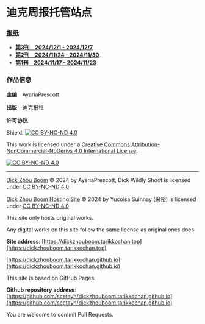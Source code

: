 # **迪克周报**托管站点

### **[报纸](/newspaper)**

- **[第3刊　2024/12/1 - 2024/12/7](/newspaper/3)**
- **[第2刊　2024/11/24 - 2024/11/30](/newspaper/2)**
- **[第1刊　2024/11/17 - 2024/11/23](/newspaper/1)**

### **作品信息**

**主编**　AyariaPrescott

**出版**　迪克报社

**许可协议**

Shield: [![CC BY-NC-ND 4.0][cc-by-nc-nd-shield]][cc-by-nc-nd]

This work is licensed under a
[Creative Commons Attribution-NonCommercial-NoDerivs 4.0 International License][cc-by-nc-nd].

[![CC BY-NC-ND 4.0][cc-by-nc-nd-image]][cc-by-nc-nd]

[cc-by-nc-nd]: http://creativecommons.org/licenses/by-nc-nd/4.0/
[cc-by-nc-nd-image]: https://licensebuttons.net/l/by-nc-nd/4.0/88x31.png
[cc-by-nc-nd-shield]: https://img.shields.io/badge/License-CC%20BY--NC--ND%204.0-lightgrey.svg

---

[Dick Zhou Boom](https://dickzhouboom.tarikkochan.top) © 2024 by AyariaPrescott, Dick Wildly Shoot is licensed under [CC BY-NC-ND 4.0](https://creativecommons.org/licenses/by-nc-nd/4.0/)

[Dick Zhou Boom Hosting Site](https://dickzhouboom.tarikkochan.top) © 2024 by Yucoisa Suinnay (采裕) is licensed under [CC BY-NC-ND 4.0](https://creativecommons.org/licenses/by-nc-nd/4.0/)

This site only hosts original works.

Any digital works on this site follow the same license as original ones does.

**Site address**: [https://dickzhouboom.tarikkochan.top](https://dickzhouboom.tarikkochan.top)

[https://dickzhouboom.tarikkochan.github.io](https://dickzhouboom.tarikkochan.github.io)

This site is based on GitHub Pages.

**Github repository address**: [https://github.com/scetayh/dickzhouboom.tarikkochan.github.io](https://github.com/scetayh/dickzhouboom.tarikkochan.github.io)

You are welcome to commit Pull Requests.